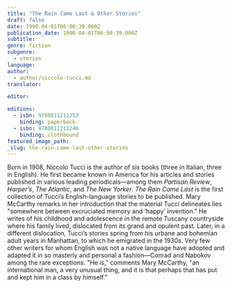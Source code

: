 ```yaml
---
title: "The Rain Came Last & Other Stories"
draft: false
date: 1990-04-01T06:00:39.000Z
publication_date: 1990-04-01T06:00:39.000Z
subtitle:
genre: fiction
subgenre:
  - stories
language:
author:
  - author/niccolo-tucci.md
translator:

editor:

editions:
  - isbn: 9780811211253
    binding: paperback
  - isbn: 9780811211246
    binding: clothbound
featured_image_path:
_slug: the-rain-came-last-other-stories
---
```


Born in 1908, Niccolo Tucci is the author of six books (three in Italian, three in English). He first became known in America for his articles and stories published in various leading periodicals––among them _Partisan Review_, _Harper’s_, _The Atlantic_, and _The New Yorker_. _The Rain Came Last_ is the first collection of Tucci’s English-language stories to be published. Mary McCarthy remarks in her introduction that the material Tucci delineates lies "somewhere between excruciated memory and ’happy’ invention." He writes of his childhood and adolescence in the remote Tuscany countryside where his family lived, dislocated from its grand and opulent past. Later, in a different dislocation, Tucci’s stories spring from his urbane and bohemian adult years in Manhattan, to which he emigrated in the 1930s. Very few other writers for whom English was not a native language have adopted and adapted it in so masterly and personal a fashion––Conrad and Nabokov among the rare exceptions. "He is," comments Mary McCarthy, "an international man, a very unusual thing, and it is that perhaps that has put and kept him in a class by himself."

